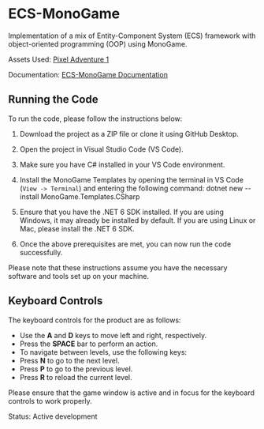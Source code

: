 # ECS-MonoGame

Implementation of a mix of Entity-Component System (ECS) framework with object-oriented programming (OOP) using MonoGame.

Assets Used: [Pixel Adventure 1](https://pixelfrog-assets.itch.io/pixel-adventure-1)

Documentation: [ECS-MonoGame Documentation](https://dreamystranger.github.io/ECS-MonoGame/annotated.html)

## Running the Code

To run the code, please follow the instructions below:

1. Download the project as a ZIP file or clone it using GitHub Desktop.
2. Open the project in Visual Studio Code (VS Code).
3. Make sure you have C# installed in your VS Code environment.
4. Install the MonoGame Templates by opening the terminal in VS Code (`View -> Terminal`) and entering the following command:
dotnet new --install MonoGame.Templates.CSharp

5. Ensure that you have the .NET 6 SDK installed. If you are using Windows, it may already be installed by default. If you are using Linux or Mac, please install the .NET 6 SDK.
6. Once the above prerequisites are met, you can now run the code successfully.

Please note that these instructions assume you have the necessary software and tools set up on your machine.

## Keyboard Controls

The keyboard controls for the product are as follows:

- Use the **A** and **D** keys to move left and right, respectively.
- Press the **SPACE** bar to perform an action.
- To navigate between levels, use the following keys:
- Press **N** to go to the next level.
- Press **P** to go to the previous level.
- Press **R** to reload the current level.

Please ensure that the game window is active and in focus for the keyboard controls to work properly.

Status: Active development
